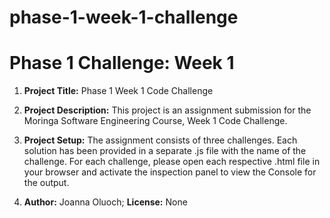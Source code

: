 # phase-1-week-1-challenge
# Phase 1 Challenge: Week 1

1. **Project Title:** Phase 1 Week 1 Code Challenge

2. **Project Description:** This project is an assignment submission for the Moringa Software Engineering Course, Week 1 Code Challenge.

3. **Project Setup:** The assignment consists of three challenges. Each solution has been provided in a separate .js file with the name of the challenge.
For each challenge, please open each respective .html file in your browser and activate the inspection panel to view the Console for the output.

4. **Author:** Joanna Oluoch; **License:** None